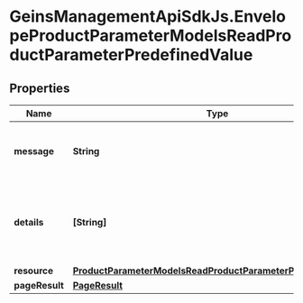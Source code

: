 # GeinsManagementApiSdkJs.EnvelopeProductParameterModelsReadProductParameterPredefinedValue

## Properties

Name | Type | Description | Notes
------------ | ------------- | ------------- | -------------
**message** | **String** | A status message for the action taken. | [optional] 
**details** | **[String]** | Any validation messages for the data on the current action. | [optional] 
**resource** | [**ProductParameterModelsReadProductParameterPredefinedValue**](ProductParameterModelsReadProductParameterPredefinedValue.md) |  | [optional] 
**pageResult** | [**PageResult**](PageResult.md) |  | [optional] 


